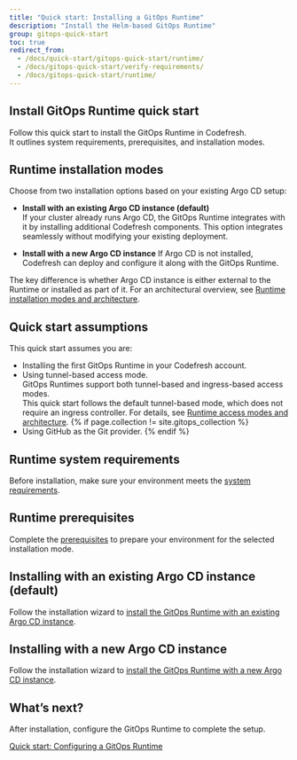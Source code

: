 ```yaml
---
title: "Quick start: Installing a GitOps Runtime"
description: "Install the Helm-based GitOps Runtime"
group: gitops-quick-start
toc: true
redirect_from:
  - /docs/quick-start/gitops-quick-start/runtime/
  - /docs/gitops-quick-start/verify-requirements/
  - /docs/gitops-quick-start/runtime/
---
```




## Install GitOps Runtime quick start
Follow this quick start to install the GitOps Runtime in Codefresh.  
It outlines system requirements, prerequisites, and installation modes.


## Runtime installation modes
Choose from two installation options based on your existing Argo CD setup:

* **Install with an existing Argo CD instance (default)**  
  If your cluster already runs Argo CD, the GitOps Runtime integrates with it by installing additional Codefresh components.
  This option integrates seamlessly without modifying your existing deployment.


* **Install with a new Argo CD instance**
  If Argo CD is not installed, Codefresh can deploy and configure it along with the GitOps Runtime.  


The key difference is whether Argo CD instance is either external to the Runtime or installed as part of it.
For an architectural overview, see [Runtime installation modes and architecture]({{site.baseurl}}/docs/installation/gitops/runtime-architecture/#runtime-installation-modes-and-architecture). 



## Quick start assumptions
This quick start assumes you are:
* Installing the first GitOps Runtime in your Codefresh account.
* Using tunnel-based access mode.  
  GitOps Runtimes support both tunnel-based and ingress-based access modes.  
  This quick start follows the default tunnel-based mode, which does not require an ingress controller.
  For details, see [Runtime access modes and architecture]({{site.baseurl}}/docs/installation/gitops/runtime-architecture/#runtime-access-modes-and-architecture).
{% if page.collection != site.gitops_collection %}
* Using GitHub as the Git provider.
{% endif %}


## Runtime system requirements
Before installation, make sure your environment meets the [system requirements]({{site.baseurl}}/docs/installation/gitops/runtime-system-requirements/).

## Runtime prerequisites
Complete the [prerequisites]({{site.baseurl}}/docs/installation/gitops/runtime-prerequisites/#prerequisites-summary) to prepare your environment for the selected installation mode.

## Installing with an existing Argo CD instance (default)
Follow the installation wizard to [install the GitOps Runtime with an existing Argo CD instance]({{site.baseurl}}/docs/installation/gitops/runtime-install-with-existing-argo-cd/).

## Installing with a new Argo CD instance
Follow the installation wizard to [install the GitOps Runtime with a new Argo CD instance]({{site.baseurl}}/docs/installation/gitops/hybrid-gitops-helm-installation/).



## What’s next?
After installation, configure the GitOps Runtime to complete the setup.

[Quick start: Configuring a GitOps Runtime]({{site.baseurl}}/docs/gitops-quick-start/quick-start-configure-runtime/)


